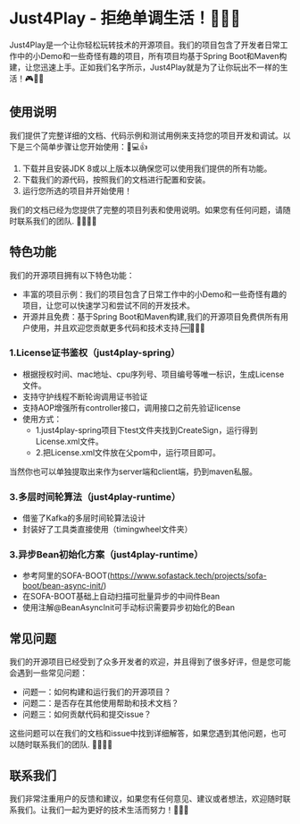 # Just4Play - 拒绝单调生活！🎉🎊🎈

Just4Play是一个让你轻松玩转技术的开源项目。我们的项目包含了开发者日常工作中的小Demo和一些奇怪有趣的项目，所有项目均基于Spring Boot和Maven构建，让您迅速上手。正如我们名字所示，Just4Play就是为了让你玩出不一样的生活！🎮🚀🎯

## 使用说明

我们提供了完整详细的文档、代码示例和测试用例来支持您的项目开发和调试。以下是三个简单步骤让您开始使用：💬💻👍

1. 下载并且安装JDK 8或以上版本以确保您可以使用我们提供的所有功能。
2. 下载我们的源代码，按照我们的文档进行配置和安装。
3. 运行您所选的项目并开始使用！

我们的文档已经为您提供了完整的项目列表和使用说明。如果您有任何问题，请随时联系我们的团队. 📧📞🙋‍♂️

## 特色功能

我们的开源项目拥有以下特色功能：

- 丰富的项目示例：我们的项目包含了日常工作中的小Demo和一些奇怪有趣的项目，让您可以快速学习和尝试不同的开发技术。
- 开源并且免费：基于Spring Boot和Maven构建,我们的开源项目免费供所有用户使用，并且欢迎您贡献更多代码和技术支持.🆓💖👨‍💻

### 1.License证书鉴权（just4play-spring）
- 根据授权时间、mac地址、cpu序列号、项目编号等唯一标识，生成License文件。
- 支持守护线程不断轮询调用证书验证
- 支持AOP增强所有controller接口，调用接口之前先验证license
- 使用方式：
  - 1.just4play-spring项目下test文件夹找到CreateSign，运行得到License.xml文件。
  - 2.把License.xml文件放在父pom中，运行项目即可。

当然你也可以单独提取出来作为server端和client端，扔到maven私服。

### 3.多层时间轮算法（just4play-runtime）
- 借鉴了Kafka的多层时间轮算法设计
- 封装好了工具类直接使用（timingwheel文件夹）

### 3.异步Bean初始化方案（just4play-runtime）
- 参考阿里的SOFA-BOOT(https://www.sofastack.tech/projects/sofa-boot/bean-async-init/)
- 在SOFA-BOOT基础上自动扫描可批量异步的中间件Bean
- 使用注解@BeanAsyncInit可手动标识需要异步初始化的Bean

## 常见问题

我们的开源项目已经受到了众多开发者的欢迎，并且得到了很多好评，但是您可能会遇到一些常见问题：

- 问题一：如何构建和运行我们的开源项目？
- 问题二：是否存在其他使用帮助和技术文档？
- 问题三：如何贡献代码和提交issue？

这些问题可以在我们的文档和issue中找到详细解答，如果您遇到其他问题，也可以随时联系我们的团队. 🤝👨‍💼💡

## 联系我们

我们非常注重用户的反馈和建议，如果您有任何意见、建议或者想法，欢迎随时联系我们。让我们一起为更好的技术生活而努力！🙌👏🤝